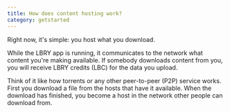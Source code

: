 ```yaml
---
title: How does content hosting work?
category: getstarted
---
```


Right now, it's simple: you host what you download.

While the LBRY app is running, it communicates to the network what
content you're making available. If somebody downloads content from
you, you will receive LBRY credits (LBC) for the data you upload.

Think of it like how torrents or any other peer-to-peer (P2P) service 
works. First you download a file from the hosts that have it available. 
When the download has finished, you become a host in the network 
other people can download from. 
